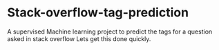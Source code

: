 # Stack-overflow-tag-prediction
A supervised Machine learning project to predict the tags for a question asked in stack overflow
Lets get this done quickly.
